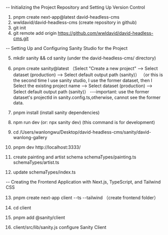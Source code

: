 -- Initializing the Project Repository and Setting Up Version Control

1. pnpm create next-app@latest david-headless-cms
2. wwldavid/david-headless-cms (create repository in github)
3. git init
4. git remote add origin https://github.com/wwldavid/david-headless-cms.git

-- Setting Up and Configuring Sanity Studio for the Project

5. mkdir sanity && cd sanity (under the david-headless-cms/ directory)
6. pnpm create sanity@latest
   （Select "Create a new project" --> Select dataset (production) --> Select default output path (sanity)）
   （or this is the second time I use sanity studio, I use the former dataset, then I
   Select the existing project name --> Select dataset (production) --> Select default output path (sanity)）
   ---important: use the former dataset's projectId in sanity.config.ts,otherwise, cannot see the former data.
7. pnpm install (install sanity dependencies)
8. npm run dev (or: npx sanity dev) (this command is for development)
9. cd /Users/wanlongwu/Desktop/david-headless-cms/sanity/david-wanlong-gallery
10. pnpm dev
    http://localhost:3333/

11. create painting and artist schema
    schemaTypes/painting.ts
    schemaTypes/artist.ts
12. update schemaTypes/index.ts

-- Creating the Frontend Application with Next.js, TypeScript, and Tailwind CSS

13. pnpm create next-app client --ts --tailwind （create frontend folder）

14. cd client
15. pnpm add @sanity/client
16. client/src/lib/sanity.js
    configure Sanity Client
